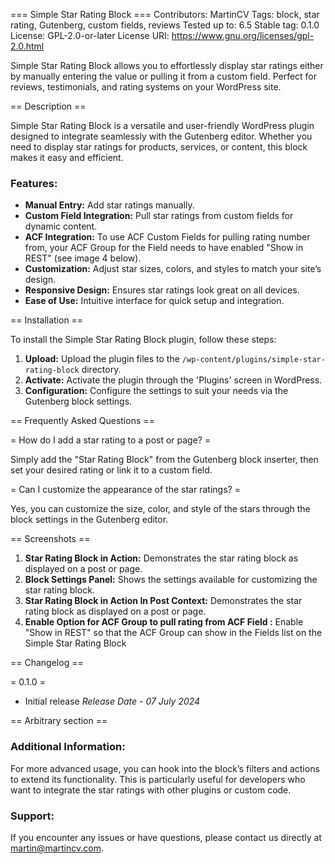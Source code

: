 === Simple Star Rating Block ===
Contributors: MartinCV
Tags: block, star rating, Gutenberg, custom fields, reviews
Tested up to: 6.5
Stable tag: 0.1.0
License: GPL-2.0-or-later
License URI: https://www.gnu.org/licenses/gpl-2.0.html

Simple Star Rating Block allows you to effortlessly display star ratings either by manually entering the value or pulling it from a custom field. Perfect for reviews, testimonials, and rating systems on your WordPress site.

== Description ==

Simple Star Rating Block is a versatile and user-friendly WordPress plugin designed to integrate seamlessly with the Gutenberg editor. Whether you need to display star ratings for products, services, or content, this block makes it easy and efficient.

### Features:

- **Manual Entry:** Add star ratings manually.
- **Custom Field Integration:** Pull star ratings from custom fields for dynamic content.
- **ACF Integration:** To use ACF Custom Fields for pulling rating number from, your ACF Group for the Field needs to have enabled "Show in REST" (see image 4 below).
- **Customization:** Adjust star sizes, colors, and styles to match your site’s design.
- **Responsive Design:** Ensures star ratings look great on all devices.
- **Ease of Use:** Intuitive interface for quick setup and integration.

== Installation ==

To install the Simple Star Rating Block plugin, follow these steps:

1. **Upload:** Upload the plugin files to the `/wp-content/plugins/simple-star-rating-block` directory.
2. **Activate:** Activate the plugin through the 'Plugins' screen in WordPress.
3. **Configuration:** Configure the settings to suit your needs via the Gutenberg block settings.

== Frequently Asked Questions ==

= How do I add a star rating to a post or page? =

Simply add the "Star Rating Block" from the Gutenberg block inserter, then set your desired rating or link it to a custom field.

= Can I customize the appearance of the star ratings? =

Yes, you can customize the size, color, and style of the stars through the block settings in the Gutenberg editor.

== Screenshots ==

1. **Star Rating Block in Action:** Demonstrates the star rating block as displayed on a post or page.
2. **Block Settings Panel:** Shows the settings available for customizing the star rating block.
3. **Star Rating Block in Action In Post Context:** Demonstrates the star rating block as displayed on a post or page.
4. **Enable Option for ACF Group to pull rating from ACF Field :** Enable "Show in REST" so that the ACF Group can show in the Fields list on the Simple Star Rating Block

== Changelog ==

= 0.1.0 =

- Initial release
  _Release Date - 07 July 2024_

== Arbitrary section ==

### Additional Information:

For more advanced usage, you can hook into the block’s filters and actions to extend its functionality. This is particularly useful for developers who want to integrate the star ratings with other plugins or custom code.

### Support:

If you encounter any issues or have questions, please contact us directly at [martin@martincv.com](mailto:martin@martincv.com).
